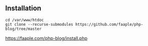 ## Installation

```shell
cd /var/www/htdoc
git clone --recurse-submodules https://github.com/faaple/php-blog/tree/master
```

https://faaple.com/php-blog/install.php